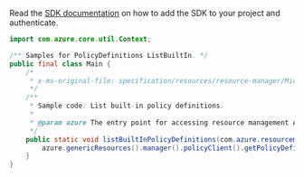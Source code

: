Read the [SDK documentation](https://github.com/Azure/azure-sdk-for-java/blob/azure-resourcemanager_2.11.0/sdk/resourcemanager/azure-resourcemanager/README.md) on how to add the SDK to your project and authenticate.

```java
import com.azure.core.util.Context;

/** Samples for PolicyDefinitions ListBuiltIn. */
public final class Main {
    /*
     * x-ms-original-file: specification/resources/resource-manager/Microsoft.Authorization/stable/2021-06-01/examples/listBuiltInPolicyDefinitions.json
     */
    /**
     * Sample code: List built-in policy definitions.
     *
     * @param azure The entry point for accessing resource management APIs in Azure.
     */
    public static void listBuiltInPolicyDefinitions(com.azure.resourcemanager.AzureResourceManager azure) {
        azure.genericResources().manager().policyClient().getPolicyDefinitions().listBuiltIn(null, null, Context.NONE);
    }
}
```
